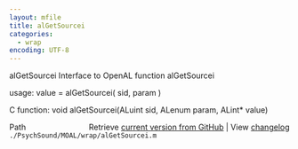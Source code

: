 ```yaml
---
layout: mfile
title: alGetSourcei
categories:
  - wrap
encoding: UTF-8
---
```


alGetSourcei  Interface to OpenAL function alGetSourcei  

usage:  value = alGetSourcei( sid, param )  

C function:  void alGetSourcei(ALuint sid, ALenum param, ALint\* value)  


<div class="code_header" style="text-align:right;">
  <span style="float:left;">Path&nbsp;&nbsp;</span> <span class="counter">Retrieve <a href=
  "https://raw.github.com/Psychtoolbox-3/Psychtoolbox-3/beta/./PsychSound/MOAL/wrap/alGetSourcei.m">current version from GitHub</a> | View <a href=
  "https://github.com/Psychtoolbox-3/Psychtoolbox-3/commits/beta/./PsychSound/MOAL/wrap/alGetSourcei.m">changelog</a></span>
</div>
<div class="code">
  <code>./PsychSound/MOAL/wrap/alGetSourcei.m</code>
</div>
